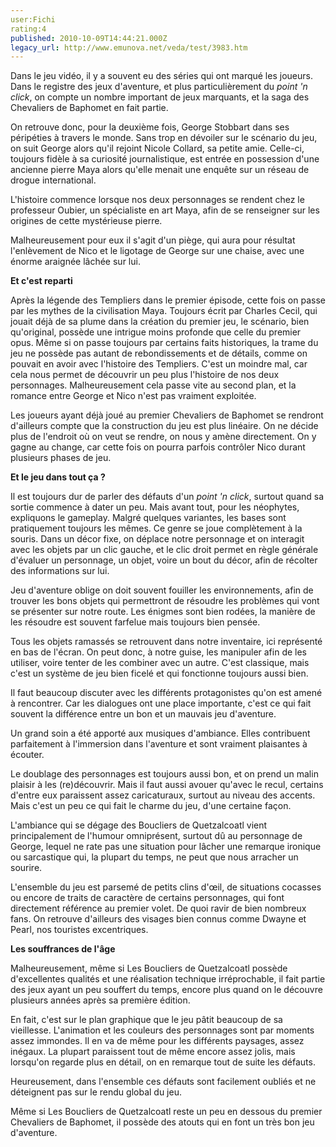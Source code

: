 ```yaml
---
user:Fichi
rating:4
published: 2010-10-09T14:44:21.000Z
legacy_url: http://www.emunova.net/veda/test/3983.htm
---
```

Dans le jeu vidéo, il y a souvent eu des séries qui ont marqué les joueurs. Dans le registre des jeux d'aventure, et plus particulièrement du _point 'n click_, on compte un nombre important de jeux marquants, et la saga des Chevaliers de Baphomet en fait partie.  

  

On retrouve donc, pour la deuxième fois, George Stobbart dans ses péripéties à travers le monde. Sans trop en dévoiler sur le scénario du jeu, on suit George alors qu'il rejoint Nicole Collard, sa petite amie. Celle-ci, toujours fidèle à sa curiosité journalistique, est entrée en possession d'une ancienne pierre Maya alors qu'elle menait une enquête sur un réseau de drogue international.  

L'histoire commence lorsque nos deux personnages se rendent chez le professeur Oubier, un spécialiste en art Maya, afin de se renseigner sur les origines de cette mystérieuse pierre.  

Malheureusement pour eux il s'agit d'un piège, qui aura pour résultat l'enlèvement de Nico et le ligotage de George sur une chaise, avec une énorme araignée lâchée sur lui.  

  

**Et c'est reparti**  

  

Après la légende des Templiers dans le premier épisode, cette fois on passe par les mythes de la civilisation Maya. Toujours écrit par Charles Cecil, qui jouait déjà de sa plume dans la création du premier jeu, le scénario, bien qu'original, possède une intrigue moins profonde que celle du premier opus. Même si on passe toujours par certains faits historiques, la trame du jeu ne possède pas autant de rebondissements et de détails, comme on pouvait en avoir avec l'histoire des Templiers. C'est un moindre mal, car cela nous permet de découvrir un peu plus l'histoire de nos deux personnages. Malheureusement cela passe vite au second plan, et la romance entre George et Nico n'est pas vraiment exploitée.  

Les joueurs ayant déjà joué au premier Chevaliers de Baphomet se rendront d'ailleurs compte que la construction du jeu est plus linéaire. On ne décide plus de l'endroit où on veut se rendre, on nous y amène directement. On y gagne au change, car cette fois on pourra parfois contrôler Nico durant plusieurs phases de jeu.  

   

**Et le jeu dans tout ça ?**  

   

Il est toujours dur de parler des défauts d'un _point 'n click_, surtout quand sa sortie commence à dater un peu. Mais avant tout, pour les néophytes, expliquons le gameplay. Malgré quelques variantes, les bases sont pratiquement toujours les mêmes. Ce genre se joue complètement à la souris. Dans un décor fixe, on déplace notre personnage et on interagit avec les objets par un clic gauche, et le clic droit permet en règle générale d'évaluer un personnage, un objet, voire un bout du décor, afin de récolter des informations sur lui.  

Jeu d'aventure oblige on doit souvent fouiller les environnements, afin de trouver les bons objets qui permettront de résoudre les problèmes qui vont se présenter sur notre route. Les énigmes sont bien rodées, la manière de les résoudre est souvent farfelue mais toujours bien pensée.  

Tous les objets ramassés se retrouvent dans notre inventaire, ici représenté en bas de l'écran. On peut donc, à notre guise, les manipuler afin de les utiliser, voire tenter de les combiner avec un autre. C'est classique, mais c'est un système de jeu bien ficelé et qui fonctionne toujours aussi bien.  

  

Il faut beaucoup discuter avec les différents protagonistes qu'on est amené à rencontrer. Car les dialogues ont une place importante, c'est ce qui fait souvent la différence entre un bon et un mauvais jeu d'aventure.  

Un grand soin a été apporté aux musiques d'ambiance. Elles contribuent parfaitement à l'immersion dans l'aventure et sont vraiment plaisantes à écouter.  

Le doublage des personnages est toujours aussi bon, et on prend un malin plaisir à les (re)découvrir. Mais il faut aussi avouer qu'avec le recul, certains d'entre eux paraissent assez caricaturaux, surtout au niveau des accents. Mais c'est un peu ce qui fait le charme du jeu, d'une certaine façon.  

L'ambiance qui se dégage des Boucliers de Quetzalcoatl vient principalement de l'humour omniprésent, surtout dû au personnage de George, lequel ne rate pas une situation pour lâcher une remarque ironique ou sarcastique qui, la plupart du temps, ne peut que nous arracher un sourire.  

L'ensemble du jeu est parsemé de petits clins d'œil, de situations cocasses ou encore de traits de caractère de certains personnages, qui font directement référence au premier volet. De quoi ravir de bien nombreux fans. On retrouve d'ailleurs des visages bien connus comme Dwayne et Pearl, nos touristes excentriques.  

   

**Les souffrances de l'âge**  

   

Malheureusement, même si Les Boucliers de Quetzalcoatl possède d'excellentes qualités et une réalisation technique irréprochable, il fait partie des jeux ayant un peu souffert du temps, encore plus quand on le découvre plusieurs années après sa première édition.  

En fait, c'est sur le plan graphique que le jeu pâtit beaucoup de sa vieillesse. L'animation et les couleurs des personnages sont par moments assez immondes. Il en va de même pour les différents paysages, assez inégaux. La plupart paraissent tout de même encore assez jolis, mais lorsqu'on regarde plus en détail, on en remarque tout de suite les défauts.  

Heureusement, dans l'ensemble ces défauts sont facilement oubliés et ne déteignent pas sur le rendu global du jeu.  

Même si Les Boucliers de Quetzalcoatl reste un peu en dessous du premier Chevaliers de Baphomet, il possède des atouts qui en font un très bon jeu d'aventure.